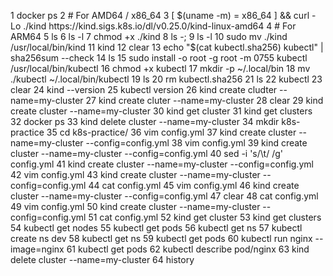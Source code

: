  1  docker ps
    2  # For AMD64 / x86_64
    3  [ $(uname -m) = x86_64 ] && curl -Lo ./kind https://kind.sigs.k8s.io/dl/v0.25.0/kind-linux-amd64
    4  # For ARM64
    5  ls
    6  ls -l
    7  chmod +x ./kind
    8  ls -;
    9  ls -l
   10  sudo mv ./kind /usr/local/bin/kind
   11  kind
   12  clear
   13  echo "$(cat kubectl.sha256)  kubectl" | sha256sum --check
   14  ls
   15  sudo install -o root -g root -m 0755 kubectl /usr/local/bin/kubectl
   16  chmod +x kubectl
   17  mkdir -p ~/.local/bin
   18  mv ./kubectl ~/.local/bin/kubectl
   19  ls
   20  rm kubectl.sha256
   21  ls
   22  kubectl
   23  clear
   24  kind --version
   25  kubectl version
   26  kind create cludter --name=my-cluster
   27  kind create cluter --name=my-cluster
   28  clear
   29  kind create cluster --name=my-cluster
   30  kind get cluster
   31  kind get clusters
   32  docker ps
   33  kind delete cluster --name=my-cluster
   34  mkdir k8s-practice
   35  cd k8s-practice/
   36  vim config.yml
   37  kind create cluster --name=my-cluster --config=config.yml
   38  vim config.yml
   39  kind create cluster --name=my-cluster --config=config.yml
   40  sed -i 's/\t/  /g' config.yml
   41  kind create cluster --name=my-cluster --config=config.yml
   42  vim config.yml
   43  kind create cluster --name=my-cluster --config=config.yml
   44  cat config.yml
   45  vim config.yml
   46  kind create cluster --name=my-cluster --config=config.yml
   47  clear
   48  cat config.yml
   49  vim config.yml
   50  kind create cluster --name=my-cluster --config=config.yml
   51  cat config.yml
   52  kind get cluster
   53  kind get clusters
   54  kubectl get nodes
   55  kubectl get pods
   56  kubectl get ns
   57  kubectl create ns dev
   58  kubectl get ns
   59  kubectl get pods
   60  kubectl run nginx --image=nginx
   61  kubectl get pods
   62  kubectl describe pod/nginx
   63  kind delete cluster --name=my-cluster
   64  history
